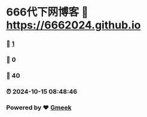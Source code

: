 # 666代下网博客 :link: https://6662024.github.io 
### :page_facing_up: [1](https://6662024.github.io/tag.html) 
### :speech_balloon: 0 
### :hibiscus: 40 
### :alarm_clock: 2024-10-15 08:48:46 
### Powered by :heart: [Gmeek](https://github.com/Meekdai/Gmeek)
